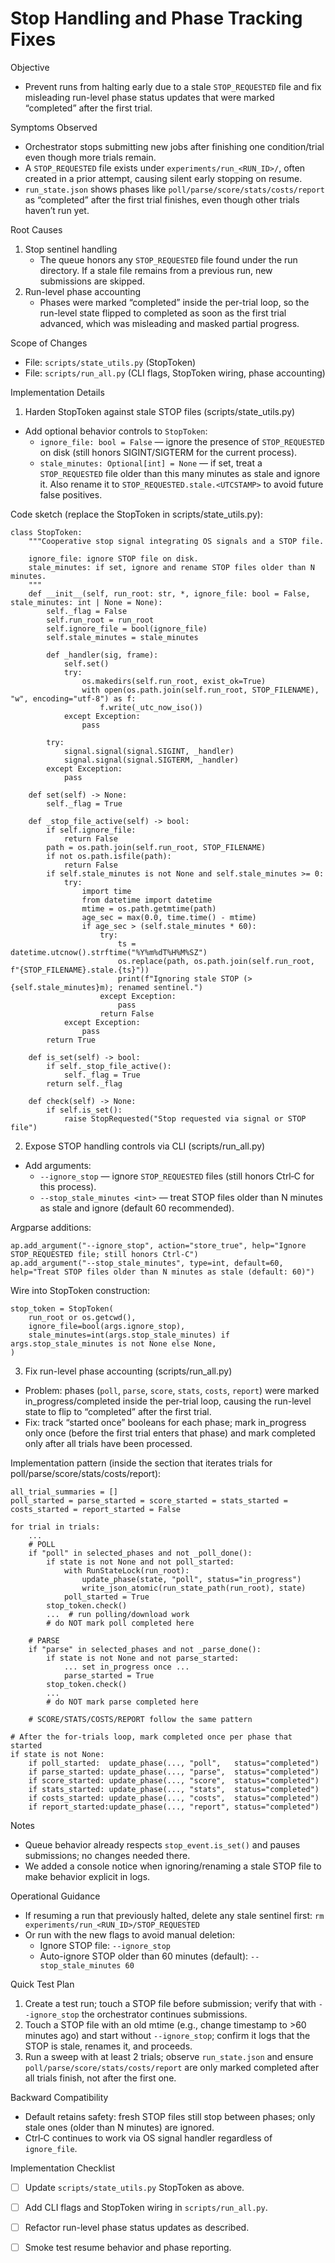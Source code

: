 # Stop Handling and Phase Tracking Fixes

Objective
- Prevent runs from halting early due to a stale `STOP_REQUESTED` file and fix misleading run-level phase status updates that were marked “completed” after the first trial.

Symptoms Observed
- Orchestrator stops submitting new jobs after finishing one condition/trial even though more trials remain.
- A `STOP_REQUESTED` file exists under `experiments/run_<RUN_ID>/`, often created in a prior attempt, causing silent early stopping on resume.
- `run_state.json` shows phases like `poll/parse/score/stats/costs/report` as “completed” after the first trial finishes, even though other trials haven’t run yet.

Root Causes
1) Stop sentinel handling
   - The queue honors any `STOP_REQUESTED` file found under the run directory. If a stale file remains from a previous run, new submissions are skipped.
2) Run-level phase accounting
   - Phases were marked “completed” inside the per-trial loop, so the run-level state flipped to completed as soon as the first trial advanced, which was misleading and masked partial progress.

Scope of Changes
- File: `scripts/state_utils.py` (StopToken)
- File: `scripts/run_all.py` (CLI flags, StopToken wiring, phase accounting)

Implementation Details

1) Harden StopToken against stale STOP files (scripts/state_utils.py)
- Add optional behavior controls to `StopToken`:
  - `ignore_file: bool = False` — ignore the presence of `STOP_REQUESTED` on disk (still honors SIGINT/SIGTERM for the current process).
  - `stale_minutes: Optional[int] = None` — if set, treat a `STOP_REQUESTED` file older than this many minutes as stale and ignore it. Also rename it to `STOP_REQUESTED.stale.<UTCSTAMP>` to avoid future false positives.

Code sketch (replace the StopToken in scripts/state_utils.py):
```
class StopToken:
    """Cooperative stop signal integrating OS signals and a STOP file.

    ignore_file: ignore STOP file on disk.
    stale_minutes: if set, ignore and rename STOP files older than N minutes.
    """
    def __init__(self, run_root: str, *, ignore_file: bool = False, stale_minutes: int | None = None):
        self._flag = False
        self.run_root = run_root
        self.ignore_file = bool(ignore_file)
        self.stale_minutes = stale_minutes

        def _handler(sig, frame):
            self.set()
            try:
                os.makedirs(self.run_root, exist_ok=True)
                with open(os.path.join(self.run_root, STOP_FILENAME), "w", encoding="utf-8") as f:
                    f.write(_utc_now_iso())
            except Exception:
                pass

        try:
            signal.signal(signal.SIGINT, _handler)
            signal.signal(signal.SIGTERM, _handler)
        except Exception:
            pass

    def set(self) -> None:
        self._flag = True

    def _stop_file_active(self) -> bool:
        if self.ignore_file:
            return False
        path = os.path.join(self.run_root, STOP_FILENAME)
        if not os.path.isfile(path):
            return False
        if self.stale_minutes is not None and self.stale_minutes >= 0:
            try:
                import time
                from datetime import datetime
                mtime = os.path.getmtime(path)
                age_sec = max(0.0, time.time() - mtime)
                if age_sec > (self.stale_minutes * 60):
                    try:
                        ts = datetime.utcnow().strftime("%Y%m%dT%H%M%SZ")
                        os.replace(path, os.path.join(self.run_root, f"{STOP_FILENAME}.stale.{ts}"))
                        print(f"Ignoring stale STOP (> {self.stale_minutes}m); renamed sentinel.")
                    except Exception:
                        pass
                    return False
            except Exception:
                pass
        return True

    def is_set(self) -> bool:
        if self._stop_file_active():
            self._flag = True
        return self._flag

    def check(self) -> None:
        if self.is_set():
            raise StopRequested("Stop requested via signal or STOP file")
```

2) Expose STOP handling controls via CLI (scripts/run_all.py)
- Add arguments:
  - `--ignore_stop` — ignore `STOP_REQUESTED` files (still honors Ctrl‑C for this process).
  - `--stop_stale_minutes <int>` — treat STOP files older than N minutes as stale and ignore (default 60 recommended).

Argparse additions:
```
ap.add_argument("--ignore_stop", action="store_true", help="Ignore STOP_REQUESTED file; still honors Ctrl-C")
ap.add_argument("--stop_stale_minutes", type=int, default=60, help="Treat STOP files older than N minutes as stale (default: 60)")
```

Wire into StopToken construction:
```
stop_token = StopToken(
    run_root or os.getcwd(),
    ignore_file=bool(args.ignore_stop),
    stale_minutes=int(args.stop_stale_minutes) if args.stop_stale_minutes is not None else None,
)
```

3) Fix run-level phase accounting (scripts/run_all.py)
- Problem: phases (`poll`, `parse`, `score`, `stats`, `costs`, `report`) were marked in_progress/completed inside the per-trial loop, causing the run-level state to flip to “completed” after the first trial.
- Fix: track “started once” booleans for each phase; mark in_progress only once (before the first trial enters that phase) and mark completed only after all trials have been processed.

Implementation pattern (inside the section that iterates trials for poll/parse/score/stats/costs/report):
```
all_trial_summaries = []
poll_started = parse_started = score_started = stats_started = costs_started = report_started = False

for trial in trials:
    ...
    # POLL
    if "poll" in selected_phases and not _poll_done():
        if state is not None and not poll_started:
            with RunStateLock(run_root):
                update_phase(state, "poll", status="in_progress")
                write_json_atomic(run_state_path(run_root), state)
            poll_started = True
        stop_token.check()
        ...  # run polling/download work
        # do NOT mark poll completed here

    # PARSE
    if "parse" in selected_phases and not _parse_done():
        if state is not None and not parse_started:
            ... set in_progress once ...
            parse_started = True
        stop_token.check()
        ...
        # do NOT mark parse completed here

    # SCORE/STATS/COSTS/REPORT follow the same pattern

# After the for-trials loop, mark completed once per phase that started
if state is not None:
    if poll_started:  update_phase(..., "poll",   status="completed")
    if parse_started: update_phase(..., "parse",  status="completed")
    if score_started: update_phase(..., "score",  status="completed")
    if stats_started: update_phase(..., "stats",  status="completed")
    if costs_started: update_phase(..., "costs",  status="completed")
    if report_started:update_phase(..., "report", status="completed")
```

Notes
- Queue behavior already respects `stop_event.is_set()` and pauses submissions; no changes needed there.
- We added a console notice when ignoring/renaming a stale STOP file to make behavior explicit in logs.

Operational Guidance
- If resuming a run that previously halted, delete any stale sentinel first:
  `rm experiments/run_<RUN_ID>/STOP_REQUESTED`
- Or run with the new flags to avoid manual deletion:
  - Ignore STOP file: `--ignore_stop`
  - Auto-ignore STOP older than 60 minutes (default): `--stop_stale_minutes 60`

Quick Test Plan
1) Create a test run; touch a STOP file before submission; verify that with `--ignore_stop` the orchestrator continues submissions.
2) Touch a STOP file with an old mtime (e.g., change timestamp to >60 minutes ago) and start without `--ignore_stop`; confirm it logs that the STOP is stale, renames it, and proceeds.
3) Run a sweep with at least 2 trials; observe `run_state.json` and ensure `poll/parse/score/stats/costs/report` are only marked completed after all trials finish, not after the first one.

Backward Compatibility
- Default retains safety: fresh STOP files still stop between phases; only stale ones (older than N minutes) are ignored.
- Ctrl‑C continues to work via OS signal handler regardless of `ignore_file`.

Implementation Checklist
- [ ] Update `scripts/state_utils.py` StopToken as above.
- [ ] Add CLI flags and StopToken wiring in `scripts/run_all.py`.
- [ ] Refactor run-level phase status updates as described.
- [ ] Smoke test resume behavior and phase reporting.

